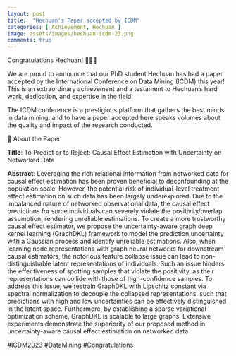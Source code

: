 ```yaml
---
layout: post
title:  "Hechuan's Paper accepted by ICDM"
categories: [ Achievement, Hechuan ]
image: assets/images/hechuan-icdm-23.png
comments: true
---
```


Congratulations Hechuan! 🎉🎉🎉

We are proud to announce that our PhD student Hechuan has had a paper accepted by the International Conference on Data Mining (ICDM) this year! This is an extraordinary achievement and a testament to Hechuan’s hard work, dedication, and expertise in the field.

The ICDM conference is a prestigious platform that gathers the best minds in data mining, and to have a paper accepted here speaks volumes about the quality and impact of the research conducted.

📝 About the Paper

**Title**: To Predict or to Reject: Causal Effect Estimation with Uncertainty on Networked Data

**Abstract**: Leveraging the rich relational information from networked data for causal effect estimation has been proven beneficial to deconfounding at the population scale. However, the potential risk of individual-level treatment effect estimation on such data has been largely underexplored. Due to the imbalanced nature of networked observational data, the causal effect predictions for some individuals can severely violate the positivity/overlap assumption, rendering unreliable estimations. To create a more trustworthy causal effect estimator, we propose the uncertainty-aware graph deep kernel learning (GraphDKL) framework to model the prediction uncertainty with a Gaussian process and identify unreliable estimations. Also, when learning node representations with graph neural networks for downstream causal estimators, the notorious feature collapse issue can lead to non-distinguishable latent representations of individuals. Such an issue hinders the effectiveness of spotting samples that violate the positivity, as their representations can collide with those of high-confidence samples. To address this issue, we restrain GraphDKL with Lipschitz constant via spectral normalization to decouple the collapsed representations, such that predictions with high and low uncertainties can be effectively distinguished in the latent space. Furthermore, by establishing a sparse variational optimization scheme, GraphDKL is scalable to large graphs. Extensive experiments demonstrate the superiority of our proposed method in uncertainty-aware causal effect estimation on networked data



#ICDM2023 #DataMining #Congratulations
